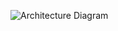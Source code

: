 ![Architecture Diagram](https://miro.medium.com/v2/resize:fit:1400/format:webp/1*43NgBoAW6h-vZTgyknM8xw.png)
